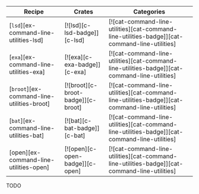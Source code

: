 | Recipe | Crates | Categories |
|--------|--------|------------|
| [`lsd`][ex-command-line-utilities-lsd] | [![lsd][c-lsd-badge]][c-lsd]  | [![cat-command-line-utilities][cat-command-line-utilities-badge]][cat-command-line-utilities] |
| [`exa`][ex-command-line-utilities-exa] | [![exa][c-exa-badge]][c-exa] | [![cat-command-line-utilities][cat-command-line-utilities-badge]][cat-command-line-utilities] |
| [`broot`][ex-command-line-utilities-broot] | [![broot][c-broot-badge]][c-broot] | [![cat-command-line-utilities][cat-command-line-utilities-badge]][cat-command-line-utilities] |
| [`bat`][ex-command-line-utilities-bat] | [![bat][c-bat-badge]][c-bat]  | [![cat-command-line-utilities][cat-command-line-utilities-badge]][cat-command-line-utilities] |
| [open][ex-command-line-utilities-open] | [![open][c-open-badge]][c-open] | [![cat-command-line-utilities][cat-command-line-utilities-badge]][cat-command-line-utilities] |

<div class="hidden">
TODO
</div>
